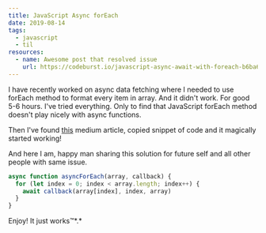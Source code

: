 ```yaml
---
title: JavaScript Async forEach
date: 2019-08-14
tags:
  - javascript
  - til
resources:
  - name: Awesome post that resolved issue
    url: https://codeburst.io/javascript-async-await-with-foreach-b6ba62bbf404
---
```


I have recently worked on async data fetching where I needed to use forEach method to format every item in array. And it didn't work. For good 5-6 hours. I've tried everything. Only to find that JavaScript forEach method doesn't play nicely with async functions.

Then I've found [this](https://codeburst.io/javascript-async-await-with-foreach-b6ba62bbf404) medium article, copied snippet of code and it magically started working!

And here I am, happy man sharing this solution for future self and all other people with same issue.

```js
async function asyncForEach(array, callback) {
  for (let index = 0; index < array.length; index++) {
    await callback(array[index], index, array)
  }
}
```

Enjoy! It just works™️*.*
